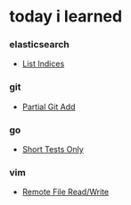 # today i learned

### elasticsearch
* [List Indices](list-indices.md)

### git
* [Partial Git Add](git/partial-git-add.md)

### go
* [Short Tests Only](go/short-tests-only.md)  

### vim
* [Remote File Read/Write](vim/remote-file-read-write.md)

